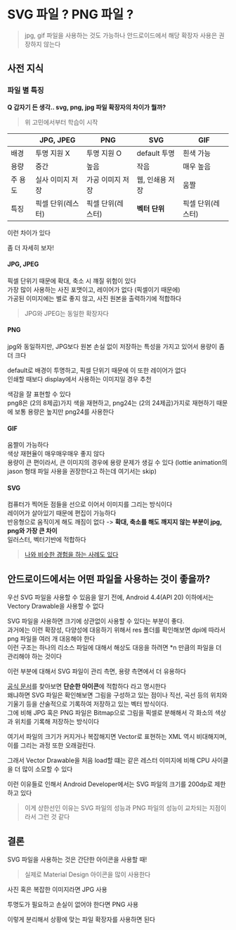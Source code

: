 # SVG 파일 ? PNG 파일 ?
> jpg, gif 파일을 사용하는 것도 가능하나 안드로이드에서 해당 확장자 사용은 권장하지 않는다

## 사전 지식
### 파일 별 특징
**Q 갑자기 든 생각.. svg, png, jpg 파일 확장자의 차이가 뭘까?**     

> 위 고민에서부터 학습이 시작

|  | JPG, JPEG | PNG | SVG | GIF |
| --- | --- | --- | --- | --- |
| 배경 | 투명 지원 X | 투명 지원 O | default 투명 | 흰색 가능 |
| 용량 | 중간 | 높음 | 작음 | 매우 높음 |
| 주 용도 | 실사 이미지 저장 | 가공 이미지 저장 | 웹, 인쇄용 저장 | 움짤 |
| 특징 | 픽셀 단위(레스터) | 픽셀 단위(레스터) | **벡터 단위** | 픽셀 단위(레스터) |

이런 차이가 있다        

좀 더 자세히 보자!

#### JPG, JPEG
픽셀 단위기 때문에 확대, 축소 시 꺠질 위험이 있다       
가장 많이 사용하는 사진 포맷이고, 레이어가 없다 (픽셀이기 때문에)       
가공된 이미지에는 별로 좋지 않고, 사진 원본을 출력하기에 적합하다       
> JPG와 JPEG는 동일한 확장자다

#### PNG
jpg와 동일하지만, JPG보다 원본 손실 없이 저장하는 특성을 가지고 있어서 용량이 좀 더 크다

default로 배경이 투명하고, 픽셀 단위기 때문에 이 또한 레이어가 없다     
인쇄할 때보다 display에서 사용하는 이미지일 경우 추천

색감을 잘 표현할 수 있다        
png8은 (2의 8제곱)가지 색을 재현하고, png24는 (2의 24제곱)가지로 재현하기 때문에 보통 용량은 높지만 png24를 사용한다

#### GIF
움짤이 가능하다     
색상 재현율이 매우매우매우 좋지 않다        
용량이 큰 편이라서, 큰 이미지의 경우에 용량 문제가 생길 수 있다 (lottie animation의 jason 형태 파일 사용을 권장한다고 하는데 여기서는 skip)

#### SVG
컴퓨터가 찍어둔 점들을 선으로 이어서 이미지를 그리는 방식이다       
레이어가 살아있기 때문에 편집이 가능하다        
반응형으로 움직이게 해도 깨짐이 없다 -> **확대, 축소를 해도 깨지지 않는 부분이 jpg, png와 가장 큰 차이**        
일러스터, 벡터기반에 적합하다       

> [나와 비슷한 경험을 하는 사례도 있다](https://www.reddit.com/r/reactnative/comments/zlkpvt/what_to_use_svg_or_png/?tl=ko)

## 안드로이드에서는 어떤 파일을 사용하는 것이 좋을까?
우선 SVG 파일을 사용할 수 있음을 알기 전에, Android 4.4(API 20) 이하에서는 Vectory Drawable을 사용할 수 없다        

SVG 파일을 사용하면 크기에 상관없이 사용할 수 있다는 부분이 좋다.       
과거에는 이런 확장성, 다양성에 대응하기 위해서 res 폴더를 확인해보면 dpi에 따라서 png 파일을 여러 개 대응해야 한다      
이런 구조는 하나의 리소스 파일에 대해서 해상도 대응을 하려면 *n 만큼의 파일을 더 관리해야 하는 것이다       

이런 부분에 대해서 SVG 파일이 관리 측면, 용량 측면에서 더 유용하다

[공식 문서](https://developer.android.com/studio/write/vector-asset-studio?hl=ko)를 찾아보면 **단순한 아이콘**에 적합하다 라고 명시한다     
왜냐하면 SVG 파일은 확인해보면 그림을 구성하고 있는 점이나 직선, 곡선 등의 위치와 기울기 등을 산술적으로 기록하여 저장하고 있는 벡터 방식이다.      
그에 비해 JPG 혹은 PNG 파일은 Bitmap으로 그림을 픽셀로 분해해서 각 화소의 색상과 위치를 기록해 저장하는 방식이다        

여기서 파일의 크기가 커지거나 복잡해지면 Vector로 표현하는 XML 역시 비대해지며, 이를 그리는 과정 또한 오래걸린다.

그래서 Vector Drawable을 처음 load할 떄는 같은 레스터 이미지에 비해 CPU 사이클을 더 많이 소모할 수 있다     

이런 이유들로 인해서 Android Developer에서는 SVG 파일의 크기를 200dp로 제한하고 있다        
> 이게 상한선인 이유는 SVG 파일의 성능과 PNG 파일의 성능이 교차되는 지점이라서 그런 것 같다

## 결론
SVG 파일을 사용하는 것은 간단한 아이콘을 사용할 때!
> 실제로 Material Design 아이콘을 많이 사용한다     

사진 혹은 복잡한 이미지라면 JPG 사용        

투명도가 필요하고 손실이 없어야 한다면 PNG 사용

이렇게 분리해서 상황에 맞는 파일 확장자를 사용하면 된다     